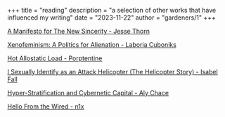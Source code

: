 +++
title = "reading"
description = "a selection of other works that have influenced my writing"
date = "2023-11-22"
author = "gardeners/1"
+++

[A Manifesto for The New Sincerity - Jesse Thorn](https://maximumfun.org/news/manifesto-for-new-sincerity/)

[Xenofeminism: A Politics for Alienation - Laboria Cuboniks](https://laboriacuboniks.net/manifesto/xenofeminism-a-politics-for-alienation/)

[Hot Allostatic Load - Porptentine](https://thenewinquiry.com/hot-allostatic-load/)

[I Sexually Identify as an Attack Helicopter (The Helicopter Story) - Isabel Fall](https://gwern.net/doc/fiction/science-fiction/2020-01-15-fall-isexuallyidentifyasanattackhelicopter.html)

[Hyper-Stratification and Cybernetic Capital - Aly Chace](https://distort.jp/posts/hyper-stratification-and-cybernetic-capital/)

[Hello From the Wired - n1x](https://theanarchistlibrary.org/library/n1x-hello-from-the-wired)
